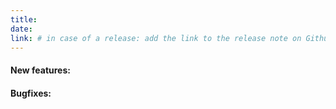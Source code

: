 ```yaml
---
title:
date:
link: # in case of a release: add the link to the release note on Github here
---
```


#### New features:


#### Bugfixes: